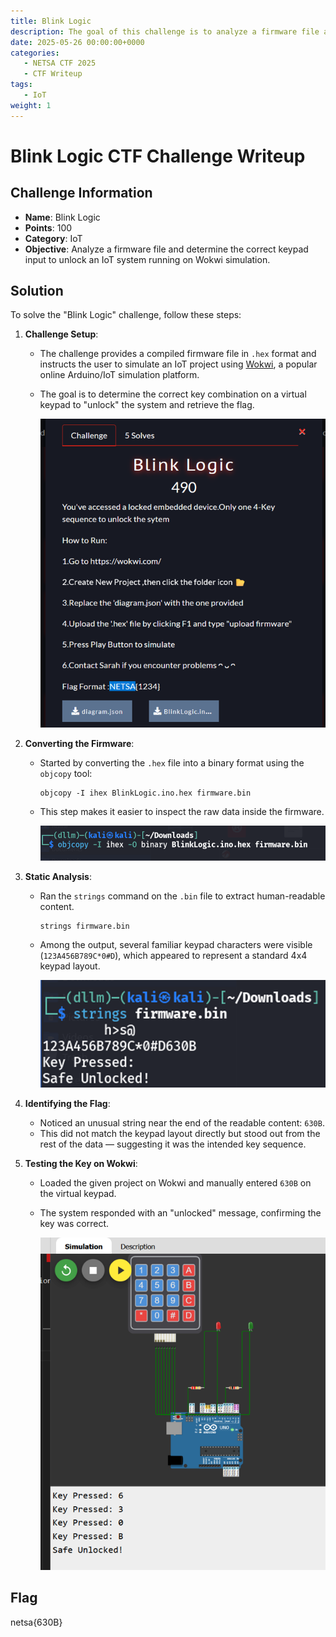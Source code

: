 ```yaml
---
title: Blink Logic
description: The goal of this challenge is to analyze a firmware file and determine the correct keypad input to unlock an IoT system running on Wokwi simulation.
date: 2025-05-26 00:00:00+0000
categories:
   - NETSA CTF 2025
   - CTF Writeup
tags:
   - IoT
weight: 1     
---
```

# Blink Logic CTF Challenge Writeup

## Challenge Information
- **Name**: Blink Logic  
- **Points**: 100  
- **Category**: IoT  
- **Objective**: Analyze a firmware file and determine the correct keypad input to unlock an IoT system running on Wokwi simulation.

## Solution
To solve the "Blink Logic" challenge, follow these steps:

1. **Challenge Setup**:
   - The challenge provides a compiled firmware file in `.hex` format and instructs the user to simulate an IoT project using [Wokwi](https://wokwi.com), a popular online Arduino/IoT simulation platform.
   - The goal is to determine the correct key combination on a virtual keypad to "unlock" the system and retrieve the flag.


      ![Challenge](challenge.png)

2. **Converting the Firmware**:
   - Started by converting the `.hex` file into a binary format using the `objcopy` tool:
     ```
     objcopy -I ihex BlinkLogic.ino.hex firmware.bin
     ```
   - This step makes it easier to inspect the raw data inside the firmware.


      ![Converting Firmware](<converting firmware.png>)

3. **Static Analysis**:
   - Ran the `strings` command on the `.bin` file to extract human-readable content.
     ```
     strings firmware.bin
     ```
   - Among the output, several familiar keypad characters were visible (`123A456B789C*0#D`), which appeared to represent a standard 4x4 keypad layout.


      ![Analysing Firmware](<analyse firmware.png>)

4. **Identifying the Flag**:
   - Noticed an unusual string near the end of the readable content: `630B`.
   - This did not match the keypad layout directly but stood out from the rest of the data — suggesting it was the intended key sequence.

5. **Testing the Key on Wokwi**:
   - Loaded the given project on Wokwi and manually entered `630B` on the virtual keypad.
   - The system responded with an "unlocked" message, confirming the key was correct.


      ![Flag](flag.png)

## Flag
netsa{630B}
